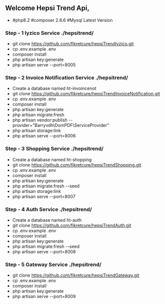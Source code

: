 ## Welcome Hepsi Trend Api,

- #php8.2 #composer 2.6.6 #Mysql Latest Version


### Step - 1 Iyzico Service ./hepsitrend/
- git clone https://github.com/fikretcure/hepsiTrendIyzico.git
- cp .env.example .env
- composer install
- php artisan key:generate
- php artisan serve --port=8005


### Step - 2 Invoice Notification Service ./hepsitrend/
- Create a database named ht-invoincenot
- git clone https://github.com/fikretcure/hepsiTrendInvoiceNotification.git
- cp .env.example .env
- composer install
- php artisan key:generate
- php artisan migrate:fresh 
- php artisan vendor:publish --provider="Barryvdh\DomPDF\ServiceProvider"
- php artisan storage:link
- php artisan serve --port=8006



### Step - 3 Shopping Service ./hepsitrend/
- Create a database named ht-shopping
- git clone https://github.com/fikretcure/hepsiTrendShopping.git
- cp .env.example .env
- composer install
- php artisan key:generate
- php artisan migrate:fresh --seed
- php artisan storage:link
- php artisan serve --port=8007


### Step - 4 Auth Service ./hepsitrend/
- Create a database named ht-auth
- git clone https://github.com/fikretcure/hepsiTrendAuth.git
- cp .env.example .env
- composer install
- php artisan key:generate
- php artisan migrate:fresh --seed
- php artisan serve --port=8008


### Step - 5 Gateway Service ./hepsitrend/
- git clone https://github.com/fikretcure/hepsiTrendGateway.git
- cp .env.example .env
- composer install
- php artisan key:generate
- php artisan serve --port=8009
